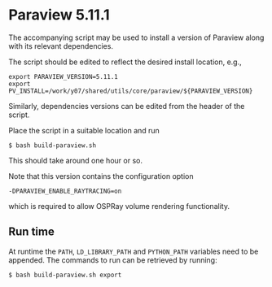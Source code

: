 # Paraview 5.11.1

The accompanying script may be used to install a version of Paraview
along with its relevant dependencies.

The script should be edited to reflect the desired install location,
e.g.,
```
export PARAVIEW_VERSION=5.11.1
export PV_INSTALL=/work/y07/shared/utils/core/paraview/${PARAVIEW_VERSION}
```

Similarly, dependencies versions can be edited from the header of the script.

Place the script in a suitable location and run
```
$ bash build-paraview.sh
```
This should take around one hour or so.

Note that this version contains the configuration option
```
-DPARAVIEW_ENABLE_RAYTRACING=on
```
which is required to allow OSPRay volume rendering functionality.

## Run time

At runtime the `PATH`, `LD_LIBRARY_PATH` and `PYTHON_PATH` variables need to be appended. The commands to run can be retrieved by running:
```
$ bash build-paraview.sh export
```

